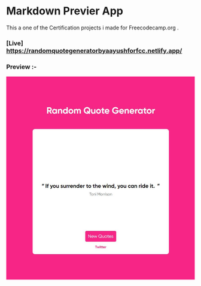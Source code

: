 # Markdown Previer App

This a one of the Certification projects i made for Freecodecamp.org .

### [Live] https://randomquotegeneratorbyaayushforfcc.netlify.app/

### Preview :-

![Preview](./public/preview.jpg)
